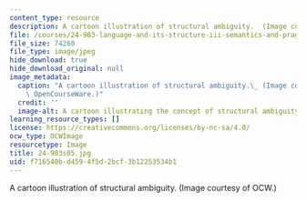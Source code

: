 ```yaml
---
content_type: resource
description: A cartoon illustration of structural ambiguity.  (Image courtesy of OCW.)
file: /courses/24-903-language-and-its-structure-iii-semantics-and-pragmatics-spring-2005/f716540bd4594f5d2bcf3b12253534b1_24-903s05.jpg
file_size: 74260
file_type: image/jpeg
hide_download: true
hide_download_original: null
image_metadata:
  caption: "A cartoon illustration of structural ambiguity.\_ (Image courtesy of MIT\
    \ OpenCourseWare.)"
  credit: ''
  image-alt: A cartoon illustrating the concept of structural ambiguity.
learning_resource_types: []
license: https://creativecommons.org/licenses/by-nc-sa/4.0/
ocw_type: OCWImage
resourcetype: Image
title: 24-903s05.jpg
uid: f716540b-d459-4f5d-2bcf-3b12253534b1
---
```

A cartoon illustration of structural ambiguity.  (Image courtesy of OCW.)